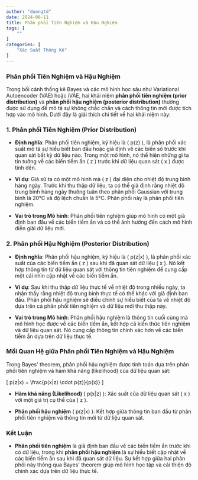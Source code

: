 ```yaml
---
author: "duongtd"
date: 2024-08-11
title: Phân phối Tiên Nghiệm và Hậu Nghiệm
tags: [
    ""
]
categories: [
    "Xác Suất Thống Kê"
]
---
```

### **Phân phối Tiên Nghiệm và Hậu Nghiệm**

Trong bối cảnh thống kê Bayes và các mô hình học sâu như Variational Autoencoder (VAE) hoặc iVAE, hai khái niệm **phân phối tiên nghiệm (prior distribution)** và **phân phối hậu nghiệm (posterior distribution)** thường được sử dụng để mô tả sự không chắc chắn và cách thông tin mới được tích hợp vào mô hình. Dưới đây là giải thích chi tiết về hai khái niệm này:

### **1. Phân phối Tiên Nghiệm (Prior Distribution)**

- **Định nghĩa**: Phân phối tiên nghiệm, ký hiệu là \( p(z) \), là phân phối xác suất mô tả sự hiểu biết ban đầu hoặc giả định về các biến số trước khi quan sát bất kỳ dữ liệu nào. Trong một mô hình, nó thể hiện những gì ta tin tưởng về các biến tiềm ẩn \( z \) trước khi dữ liệu quan sát \( x \) được tính đến.
  
- **Ví dụ**: Giả sử ta có một mô hình mà \( z \) đại diện cho nhiệt độ trung bình hàng ngày. Trước khi thu thập dữ liệu, ta có thể giả định rằng nhiệt độ trung bình hàng ngày thường tuân theo phân phối Gaussian với trung bình là 20°C và độ lệch chuẩn là 5°C. Phân phối này là phân phối tiên nghiệm.

- **Vai trò trong Mô hình**: Phân phối tiên nghiệm giúp mô hình có một giả định ban đầu về các biến tiềm ẩn và có thể ảnh hưởng đến cách mô hình diễn giải dữ liệu mới.

### **2. Phân phối Hậu Nghiệm (Posterior Distribution)**

- **Định nghĩa**: Phân phối hậu nghiệm, ký hiệu là \( p(z|x) \), là phân phối xác suất của các biến tiềm ẩn \( z \) sau khi đã quan sát dữ liệu \( x \). Nó kết hợp thông tin từ dữ liệu quan sát với thông tin tiên nghiệm để cung cấp một cái nhìn cập nhật về các biến tiềm ẩn.

- **Ví dụ**: Sau khi thu thập dữ liệu thực tế về nhiệt độ trong nhiều ngày, ta nhận thấy rằng nhiệt độ trung bình thực tế có thể khác với giả định ban đầu. Phân phối hậu nghiệm sẽ điều chỉnh sự hiểu biết của ta về nhiệt độ dựa trên cả phân phối tiên nghiệm và dữ liệu mới thu thập này.

- **Vai trò trong Mô hình**: Phân phối hậu nghiệm là thông tin cuối cùng mà mô hình học được về các biến tiềm ẩn, kết hợp cả kiến thức tiên nghiệm và dữ liệu quan sát. Nó cung cấp thông tin chính xác hơn về các biến tiềm ẩn dựa trên dữ liệu thực tế.

### **Mối Quan Hệ giữa Phân phối Tiên Nghiệm và Hậu Nghiệm**

Trong Bayes' theorem, phân phối hậu nghiệm được tính toán dựa trên phân phối tiên nghiệm và hàm khả năng (likelihood) của dữ liệu quan sát:

\[
p(z|x) = \frac{p(x|z) \cdot p(z)}{p(x)}
\]

- **Hàm khả năng (Likelihood)** \( p(x|z) \): Xác suất của dữ liệu quan sát \( x \) với một giá trị cụ thể của \( z \).

- **Phân phối hậu nghiệm** \( p(z|x) \): Kết hợp giữa thông tin ban đầu từ phân phối tiên nghiệm và thông tin mới từ dữ liệu quan sát.

### **Kết Luận**

- **Phân phối tiên nghiệm** là giả định ban đầu về các biến tiềm ẩn trước khi có dữ liệu, trong khi **phân phối hậu nghiệm** là sự hiểu biết cập nhật về các biến tiềm ẩn sau khi đã quan sát dữ liệu. Sự kết hợp giữa hai phân phối này thông qua Bayes' theorem giúp mô hình học tập và cải thiện độ chính xác dựa trên dữ liệu thực tế.
